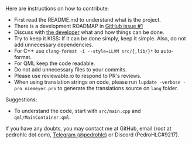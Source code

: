Here are instructions on how to contribute:

* First read the README.md to understand what is the project.
* There is a development ROADMAP in [GitHub issue #1](https://github.com/PedroHLC/niemeyer/issues/1)
* Discuss with [the developer](https://t.me/pedrohlc) what and how things can be done.
* Try to keep it KISS: If it can be done simply, keep it simple. Also, do not add unnecessary dependencies.
* For C++ use `clang-format -i --style=LLVM src/{,lib/}*` to auto-format.
* For QML keep the code readable.
* Do not add unnecessary files to your commits.
* Please use reviewable.io to respond to PR's reviews.
* When using translation strings on code, please run `lupdate -verbose -pro niemeyer.pro` to generate the translations source on `lang` folder.

Suggestions:
* To understand the code, start with `src/main.cpp` and `qml/MainContainer.qml`.

If you have any doubts, you may contact me at GitHub, email (root at pedrohlc dot com), [Telegram (@pedrohlc)](https://t.me/pedrohlc) or Discord (PedroHLC#9217).
